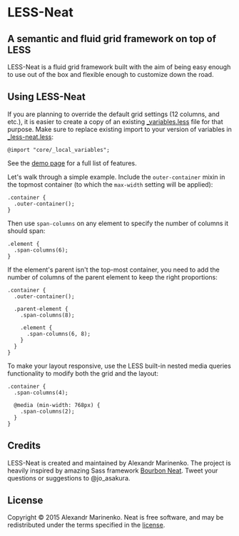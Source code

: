 # LESS-Neat

## A semantic and fluid grid framework on top of LESS

LESS-Neat is a fluid grid framework built with the aim of being easy enough to use out of the box and flexible enough to customize down the road.

## Using LESS-Neat

If you are planning to override the default grid settings (12 columns, and etc.), it is easier to create a copy of an existing [_variables.less](/stylesheets/core/_variables.less) file for that purpose. Make sure to replace existing import to your version of variables in [_less-neat.less](/stylesheets/_less-neat.less):

```less
@import "core/_local_variables";
```

See the [demo page]() for a full list of features.

Let's walk through a simple example. Include the `outer-container` mixin in the topmost container (to which the `max-width` setting will be applied):

```less
.container {
  .outer-container();
}
```

Then use `span-columns` on any element to specify the number of columns it should span:

```less
.element {
  .span-columns(6);
}
```

If the element's parent isn't the top-most container, you need to add the number of columns of the parent element to keep the right proportions:

```less
.container {
  .outer-container();

  .parent-element {
    .span-columns(8);

    .element {
      .span-columns(6, 8);
    }
  }
}
```

To make your layout responsive, use the LESS built-in nested media queries functionality to modify both the grid and the layout:

```less
.container {
  .span-columns(4);

  @media (min-width: 768px) {
    .span-columns(2);
  }
}
```

## Credits

LESS-Neat is created and maintained by Alexandr Marinenko. The project is heavily inspired by amazing Sass framework [Bourbon Neat](http://neat.bourbon.io). Tweet your questions or suggestions to @jo_asakura.

## License

Copyright © 2015 Alexandr Marinenko. Neat is free software, and may be redistributed under the terms specified in the [license](LICENSE.md).
